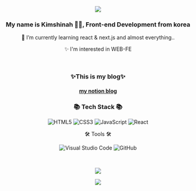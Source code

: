 <div align="center">
<img src="https://capsule-render.vercel.app/api?type=waving&color=f4d47a&height=200&section=header&text=Sinamong%20Github&fontSize=90&fontColor=F2BC0A" />


<p>
    <h3> My name is Kimshinah 🙋🏻, Front-end Development from korea</h3>
    <p>
     🌱 I’m currently learning react & next.js and almost everything..</p>
    <p>
     ✨ I'm interested in WEB-FE
    </p>
</p>
<br>

<h3>
    ✨This is my blog✨
</h3>

#### [my notion blog](https://www.notion.so/This-is-programming-page-733f00d82f3b4056979b1968675df6c0)


<p>
<h3 >📚 Tech Stack 📚</h3>
    <p style="text-align:center">
    <img alt="HTML5" src="https://img.shields.io/badge/-HTML5-E34F26?style=circle&logo=HTML5&logoColor=FFFFFF" />
        <img alt="CSS3" src="https://img.shields.io/badge/-CSS3-1572B6?style=circle&logo=CSS3&logoColor=FFFFFF" />
        <img alt="JavaScript" src="https://img.shields.io/badge/-JavaScript-F7DF1E?style=circle&logo=JavaScript&logoColor=FFFFFF" />
        <img alt="React" src="https://img.shields.io/badge/-React-61DAFB?style=circle&logo=React&logoColor=FFFFFF" />
    </p>

</p>

<p>
    <h3\>🛠 Tools 🛠</h3>
    <p style="text-align:center">
    <img alt="Visual Studio Code" src="https://img.shields.io/badge/-Visual Studio Code-007ACC?style=circle&logo=VisualStudioCode&logoColor=FFFFFF" />
    <img alt="GitHub" src="https://img.shields.io/badge/-GitHub-181717?style=circle&logo=GitHub&logoColor=FFFFFF" />
    </p>
    
</p>

<br>

<p>
<img src="https://github-readme-stats.vercel.app/api/top-langs/?username=sinamong0620&layout=compact">
</p>

<p>
<picture>
<source 
  srcset="https://github-readme-stats.vercel.app/api?username=sinamong0620&show_icons=true&theme=dracula"
  media="(prefers-color-scheme: dark)"
/>
<source
  srcset="https://github-readme-stats.vercel.app/api?username=sinamong0620&show_icons=true&theme=dracula"
  media="(prefers-color-scheme: light), (prefers-color-scheme: no-preference)"
/>
<img src="https://github-readme-stats.vercel.app/api?username=sinamong0620&show_icons=true" />
</picture>

</p>
 </div>
